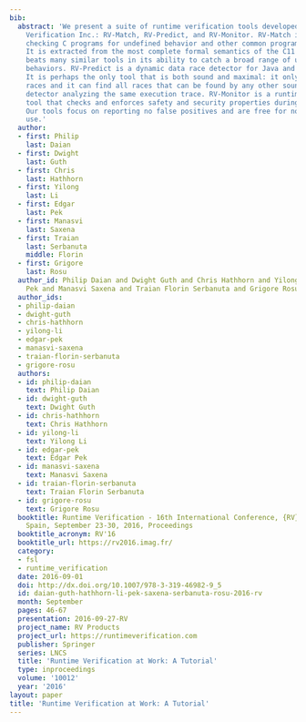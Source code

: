 ```yaml
---
bib:
  abstract: 'We present a suite of runtime verification tools developed by Runtime
    Verification Inc.: RV-Match, RV-Predict, and RV-Monitor. RV-Match is a tool for
    checking C programs for undefined behavior and other common programmer mistakes.
    It is extracted from the most complete formal semantics of the C11 language and
    beats many similar tools in its ability to catch a broad range of undesirable
    behaviors. RV-Predict is a dynamic data race detector for Java and C/C++ programs.
    It is perhaps the only tool that is both sound and maximal: it only reports real
    races and it can find all races that can be found by any other sound data race
    detector analyzing the same execution trace. RV-Monitor is a runtime monitoring
    tool that checks and enforces safety and security properties during program execution.
    Our tools focus on reporting no false positives and are free for non-commercial
    use.'
  author:
  - first: Philip
    last: Daian
  - first: Dwight
    last: Guth
  - first: Chris
    last: Hathhorn
  - first: Yilong
    last: Li
  - first: Edgar
    last: Pek
  - first: Manasvi
    last: Saxena
  - first: Traian
    last: Serbanuta
    middle: Florin
  - first: Grigore
    last: Rosu
  author_id: Philip Daian and Dwight Guth and Chris Hathhorn and Yilong Li and Edgar
    Pek and Manasvi Saxena and Traian Florin Serbanuta and Grigore Rosu
  author_ids:
  - philip-daian
  - dwight-guth
  - chris-hathhorn
  - yilong-li
  - edgar-pek
  - manasvi-saxena
  - traian-florin-serbanuta
  - grigore-rosu
  authors:
  - id: philip-daian
    text: Philip Daian
  - id: dwight-guth
    text: Dwight Guth
  - id: chris-hathhorn
    text: Chris Hathhorn
  - id: yilong-li
    text: Yilong Li
  - id: edgar-pek
    text: Edgar Pek
  - id: manasvi-saxena
    text: Manasvi Saxena
  - id: traian-florin-serbanuta
    text: Traian Florin Serbanuta
  - id: grigore-rosu
    text: Grigore Rosu
  booktitle: Runtime Verification - 16th International Conference, {RV} 2016 Madrid,
    Spain, September 23-30, 2016, Proceedings
  booktitle_acronym: RV'16
  booktitle_url: https://rv2016.imag.fr/
  category:
  - fsl
  - runtime_verification
  date: 2016-09-01
  doi: http://dx.doi.org/10.1007/978-3-319-46982-9_5
  id: daian-guth-hathhorn-li-pek-saxena-serbanuta-rosu-2016-rv
  month: September
  pages: 46-67
  presentation: 2016-09-27-RV
  project_name: RV Products
  project_url: https://runtimeverification.com
  publisher: Springer
  series: LNCS
  title: 'Runtime Verification at Work: A Tutorial'
  type: inproceedings
  volume: '10012'
  year: '2016'
layout: paper
title: 'Runtime Verification at Work: A Tutorial'
---
```

